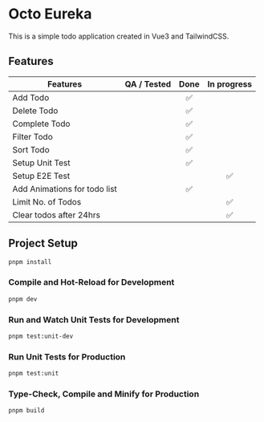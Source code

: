 # Octo Eureka

This is a simple todo application created in Vue3 and TailwindCSS.

## Features

| Features                     | QA / Tested | Done                                | In progress                         |
| ---------------------------- | ----------- | ----------------------------------- | ----------------------------------- |
| Add Todo                     |             | <center>:white_check_mark:</center> |                                     |
| Delete Todo                  |             | <center>:white_check_mark:</center> |                                     |
| Complete Todo                |             | <center>:white_check_mark:</center> |                                     |
| Filter Todo                  |             | <center>:white_check_mark:</center> |                                     |
| Sort Todo                    |             | <center>:white_check_mark:</center> |                                     |
| Setup Unit Test              |             | <center>:white_check_mark:</center> |                                     |
| Setup E2E Test               |             |                                     | <center>:white_check_mark:</center> |
| Add Animations for todo list |             | <center>:white_check_mark:</center> |                                     |
| Limit No. of Todos           |             |                                     | <center>:white_check_mark:</center> |
| Clear todos after 24hrs      |             |                                     | <center>:white_check_mark:</center> |

## Project Setup

```sh
pnpm install
```

### Compile and Hot-Reload for Development

```sh
pnpm dev
```

### Run and Watch Unit Tests for Development

```sh
pnpm test:unit-dev
```

### Run Unit Tests for Production

```sh
pnpm test:unit
```

### Type-Check, Compile and Minify for Production

```sh
pnpm build
```

